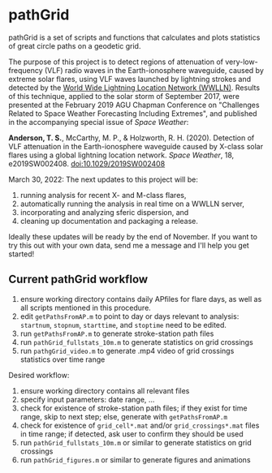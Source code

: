 # pathGrid
pathGrid is a set of scripts and functions that calculates and plots statistics of great circle paths on a geodetic grid.

The purpose of this project is to detect regions of attenuation of very-low-frequency (VLF) radio waves in the Earth-ionosphere waveguide, caused by
extreme solar flares, using VLF waves launched by lightning strokes and detected by the [World Wide Lightning Location Network (WWLLN)](wwlln.net).  Results of this
technique, applied to the solar storm of September 2017, were presented at the February 2019 AGU Chapman Conference on "Challenges Related to Space Weather Forecasting Including Extremes", and published in the accompanying special issue of *Space Weather*:

**Anderson, T. S.**, McCarthy, M. P., & Holzworth, R. H. (2020). Detection of VLF attenuation in the Earth-ionosphere waveguide caused by X-class solar flares using a global lightning location network. *Space Weather*, 18, e2019SW002408. [doi:10.1029/2019SW002408](https://doi.org/10.1029/2019SW002408)

March 30, 2022: The next updates to this project will be:

1. running analysis for recent X- and M-class flares,
2. automatically running the analysis in real time on a WWLLN server,
3. incorporating and analyzing sferic dispersion, and
4. cleaning up documentation and packaging a release.

Ideally these updates will be ready by the end of November.  If you want to try this out with your own data, send me a message and I'll help you get started!

## Current pathGrid workflow
1. ensure working directory contains daily APfiles for flare days, as well as all scripts mentioned in this procedure.
2. edit ```getPathsFromAP.m``` to point to day or days relevant to analysis: ```startnum```, ```stopnum```, ```starttime```, and ```stoptime``` need to be edited.
3. run ```getPathsFromAP.m``` to generate stroke-station path files
4. run ```pathGrid_fullstats_10m.m``` to generate statistics on grid crossings
5. run ```pathgGrid_video.m``` to generate .mp4 video of grid crossings statistics over time range

Desired workflow:
1. ensure working directory contains all relevant files
2. specify input parameters: date range, ...
3. check for existence of stroke-station path files; if they exist for time range, skip to next step; else, generate with ```getPathsFromAP.m```
4. check for existence of ```grid_cell*.mat``` and/or ```grid_crossings*.mat``` files in time range; if detected, ask user to confirm they should be used
5. run ```pathGrid_fullstats_10m.m``` or similar to generate statistics on grid crossings
6. run ```pathGrid_figures.m``` or similar to generate figures and animations
